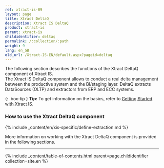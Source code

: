 ```yaml
---
ref: xtract-is-09
layout: page
title: Xtract DeltaQ
description: Xtract IS DeltaQ
product: xtract-is
parent: xtract-is
childidentifier: deltaq
permalink: /:collection/:path
weight: 9
lang: en_GB
old_url: /Xtract-IS-EN/default.aspx?pageid=deltaq
---
```

The following section describes the functions of the Xtract DeltaQ component of Xtract IS.<br>
The Xtract IS DeltaQ component allows to conduct a real delta management between the productive system and the BI/staging layer.
DeltaQ extracts DataSources (OLTP) and extractors from ERP and ECC systems.

{: .box-tip }
**Tip:** To get information on the basics, refer to [Getting Started with Xtract IS](../getting-started). <br>

### How to use the Xtract DeltaQ component
{% include _content/en/xis-specific/define-extraction.md %}

More information on working with the Xtract DeltaQ component is provided in the following sections.

---

{% include _content/table-of-contents.html parent=page.childidentifier collection=site.en %}
